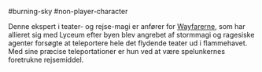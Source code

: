 #burning-sky #non-player-character

Denne ekspert i teater- og rejse-magi er anfører for [Wayfarerne](./Wayfarerne.md), som har allieret sig med Lyceum efter byen blev angrebet af stormmagi og ragesiske agenter forsøgte at teleportere hele det flydende teater ud i flammehavet.
Med sine præcise teleportationer er hun ved at være spelunkernes foretrukne rejsemiddel.
